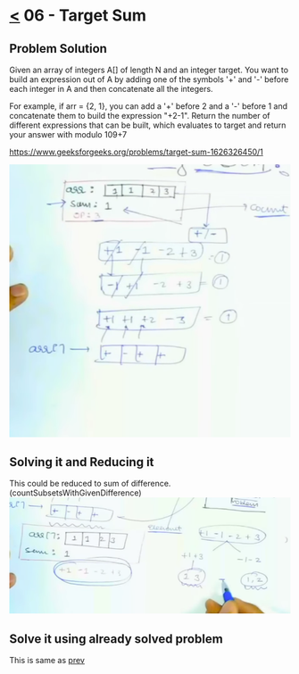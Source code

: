 # [<](./../Readme.md) 06 - Target Sum

## Problem Solution
Given an array of integers A[] of length N and an integer target.
You want to build an expression out of A by adding one of the symbols '+' and '-' before each integer in A and then concatenate all the integers.

For example, if arr = {2, 1}, you can add a '+' before 2 and a '-' before 1 and concatenate them to build the expression "+2-1".
Return the number of different expressions that can be built, which evaluates to target and return your answer with modulo 109+7

https://www.geeksforgeeks.org/problems/target-sum-1626326450/1

![img.png](img.png)

## Solving it and Reducing it
This could be reduced to sum of difference. (countSubsetsWithGivenDifference)
![img_1.png](img_1.png)

## Solve it using already solved problem
This is same as [prev](./../05-countSubsetsWithGivenDiff/Readme.md)
